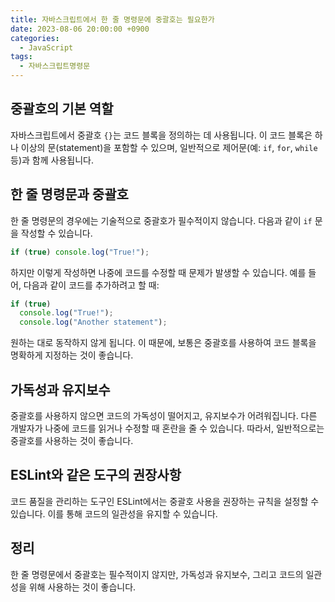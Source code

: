 ```yaml
---
title: 자바스크립트에서 한 줄 명령문에 중괄호는 필요한가
date: 2023-08-06 20:00:00 +0900
categories:
  - JavaScript
tags:
  - 자바스크립트명령문
---
```


## 중괄호의 기본 역할

자바스크립트에서 중괄호 `{}`는 코드 블록을 정의하는 데 사용됩니다. 이 코드 블록은 하나 이상의 문(statement)을 포함할 수 있으며, 일반적으로 제어문(예: `if`, `for`, `while` 등)과 함께 사용됩니다. 

## 한 줄 명령문과 중괄호

한 줄 명령문의 경우에는 기술적으로 중괄호가 필수적이지 않습니다. 다음과 같이 `if` 문을 작성할 수 있습니다.

```javascript
if (true) console.log("True!");
```

하지만 이렇게 작성하면 나중에 코드를 수정할 때 문제가 발생할 수 있습니다. 예를 들어, 다음과 같이 코드를 추가하려고 할 때:

```javascript
if (true)
  console.log("True!");
  console.log("Another statement");
```

원하는 대로 동작하지 않게 됩니다. 이 때문에, 보통은 중괄호를 사용하여 코드 블록을 명확하게 지정하는 것이 좋습니다.

## 가독성과 유지보수

중괄호를 사용하지 않으면 코드의 가독성이 떨어지고, 유지보수가 어려워집니다. 다른 개발자가 나중에 코드를 읽거나 수정할 때 혼란을 줄 수 있습니다. 따라서, 일반적으로는 중괄호를 사용하는 것이 좋습니다.

## ESLint와 같은 도구의 권장사항

코드 품질을 관리하는 도구인 ESLint에서는 중괄호 사용을 권장하는 규칙을 설정할 수 있습니다. 이를 통해 코드의 일관성을 유지할 수 있습니다.

## 정리

한 줄 명령문에서 중괄호는 필수적이지 않지만, 가독성과 유지보수, 그리고 코드의 일관성을 위해 사용하는 것이 좋습니다.